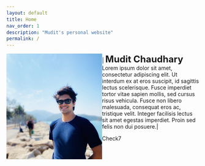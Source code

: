 ```yaml
---
layout: default
title: Home
nav_order: 1
description: "Mudit's personal website"
permalink: /
---
```

|<img src="./me.jpg" alt="Me" width="250" align="left" padding="3px"/> <b><font size="5">Mudit Chaudhary</font></b> <br> Lorem ipsum dolor sit amet, consectetur adipiscing elit. Ut interdum ex at eros suscipit, id sagittis lectus scelerisque. Fusce imperdiet tortor vitae sapien mollis, sed cursus risus vehicula. Fusce non libero malesuada, consequat eros ac, tristique velit. Integer facilisis lectus sit amet egestas imperdiet. Proin sed felis non dui posuere.|  



Check7